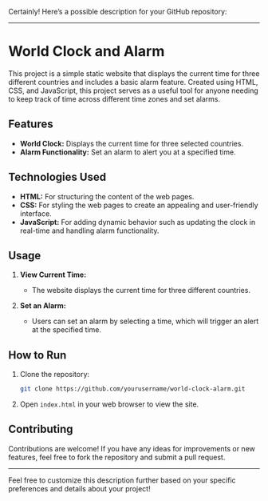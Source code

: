 Certainly! Here’s a possible description for your GitHub repository:

---

# World Clock and Alarm

This project is a simple static website that displays the current time for three different countries and includes a basic alarm feature. Created using HTML, CSS, and JavaScript, this project serves as a useful tool for anyone needing to keep track of time across different time zones and set alarms.

## Features

- **World Clock:** Displays the current time for three selected countries.
- **Alarm Functionality:** Set an alarm to alert you at a specified time.

## Technologies Used

- **HTML:** For structuring the content of the web pages.
- **CSS:** For styling the web pages to create an appealing and user-friendly interface.
- **JavaScript:** For adding dynamic behavior such as updating the clock in real-time and handling alarm functionality.

## Usage

1. **View Current Time:**
   - The website displays the current time for three different countries.
   
2. **Set an Alarm:**
   - Users can set an alarm by selecting a time, which will trigger an alert at the specified time.

## How to Run

1. Clone the repository:
   ```sh
   git clone https://github.com/yourusername/world-clock-alarm.git
   ```

2. Open `index.html` in your web browser to view the site.

## Contributing

Contributions are welcome! If you have any ideas for improvements or new features, feel free to fork the repository and submit a pull request.

---

Feel free to customize this description further based on your specific preferences and details about your project!

